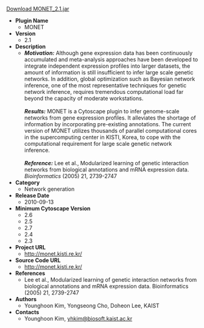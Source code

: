 <a href="MONET_2.1.jar">Download MONET_2.1.jar</a>

* __Plugin Name__
  * MONET
* __Version__
  * 2.1
* __Description__
  * <i><b>Motivation:</b></i> Although gene expression data has been continuously accumulated and meta-analysis approaches have been developed to integrate independent expression profiles into larger datasets, the amount of information is still insufficient to infer large scale genetic networks. In addition, global optimization such as Bayesian network inference, one of the most representative techniques for genetic network inference, requires tremendous computational load far beyond the capacity of moderate workstations. <br><br><i><b>Results:</b></i> MONET is a Cytoscape plugin to infer genome-scale networks from gene expression profiles. It alleviates the shortage of information by incorporating pre-existing annotations. The current version of MONET utilizes thousands of parallel computational cores in the supercomputing center in KISTI, Korea, to cope with the computational requirement for large scale genetic network inference.<br><br><i><b>Reference:</b></i> Lee et al., Modularized learning of genetic interaction networks from biological annotations and mRNA expression data. <i>Bioinformatics</i> (2005) 21, 2739-2747
* __Category__
  * Network generation
* __Release Date__
  * 2010-09-13
* __Minimum Cytoscape Version__
  * 2.6
  * 2.5
  * 2.7
  * 2.4
  * 2.3
* __Project URL__
  * http://monet.kisti.re.kr/
* __Source Code URL__
  * http://monet.kisti.re.kr/
* __References__
  * Lee et al., Modularized learning of genetic interaction networks from biological annotations and mRNA expression data. Bioinformatics (2005) 21, 2739-2747 
* __Authors__
  * Younghoon Kim, Yongseong Cho, Doheon Lee, KAIST
* __Contacts__
  * Younghoon Kim, yhkim@biosoft.kaist.ac.kr
